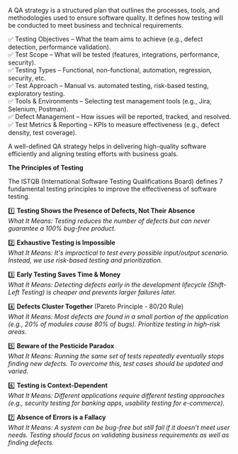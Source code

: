 A QA strategy is a structured plan that outlines the processes, tools, and methodologies used to ensure software quality. It defines how testing will be conducted to meet business and technical requirements.

✅ Testing Objectives – What the team aims to achieve (e.g., defect detection, performance validation). <br>
✅ Test Scope – What will be tested (features, integrations, performance, security). <br>
✅ Testing Types – Functional, non-functional, automation, regression, security, etc. <br>
✅ Test Approach – Manual vs. automated testing, risk-based testing, exploratory testing. <br>
✅ Tools & Environments – Selecting test management tools (e.g., Jira, Selenium, Postman). <br>
✅ Defect Management – How issues will be reported, tracked, and resolved.<br>
✅ Test Metrics & Reporting – KPIs to measure effectiveness (e.g., defect density, test coverage).<br>

A well-defined QA strategy helps in delivering high-quality software efficiently and aligning testing efforts with business goals.



**The Principles of Testing**

The ISTQB (International Software Testing Qualifications Board) defines 7 fundamental testing principles to improve the effectiveness of software testing.

1️⃣ **Testing Shows the Presence of Defects, Not Their Absence**<br>
*What It Means: Testing reduces the number of defects but can never guarantee a 100% bug-free product.*

2️⃣ **Exhaustive Testing is Impossible**<br>
*What It Means: It's impractical to test every possible input/output scenario. Instead, we use risk-based testing and prioritization.*

3️⃣ **Early Testing Saves Time & Money**<br>
*What It Means: Detecting defects early in the development lifecycle (Shift-Left Testing) is cheaper and prevents larger failures later.*

4️⃣ **Defects Cluster Together** (Pareto Principle - 80/20 Rule)<br>
*What It Means: Most defects are found in a small portion of the application (e.g., 20% of modules cause 80% of bugs). Prioritize testing in high-risk areas.*

5️⃣ **Beware of the Pesticide Paradox**<br>
*What It Means: Running the same set of tests repeatedly eventually stops finding new defects. To overcome this, test cases should be updated and varied.*

6️⃣ **Testing is Context-Dependent**<br>
*What It Means: Different applications require different testing approaches (e.g., security testing for banking apps, usability testing for e-commerce).*

7️⃣ **Absence of Errors is a Fallacy**<br>
*What It Means: A system can be bug-free but still fail if it doesn’t meet user needs. Testing should focus on validating business requirements as well as finding defects.*
